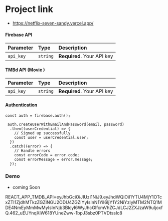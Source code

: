 
# Project link
- https://netflix-seven-sandy.vercel.app/



#### Firebase API


| Parameter | Type     | Description                |
| :-------- | :------- | :------------------------- |
| `api_key` | `string` | **Required**. Your API key |

#### TMBd API (Movie )


| Parameter | Type     | Description                |
| :-------- | :------- | :------------------------- |
| `api_key` | `string` | **Required**. Your API key |
#### Authentication

```http
const auth = firebase.auth();

 auth.createUserWithEmailAndPassword(email, password)
  .then((userCredential) => {
    // Signed up successfully
    const user = userCredential.user;
  })
  .catch((error) => {
    // Handle errors
    const errorCode = error.code;
    const errorMessage = error.message;
  });
```
### Demo 
- coming Soon


REACT_APP_TMDB_API=eyJhbGciOiJIUzI1NiJ9.eyJhdWQiOiI1YTU4MjY1OTcxZTI1ZjdhMTkzZGZlNGU2ODU4ZGZlYyIsInN1YiI6IjY1Y2NiYzIyMTM2NTQ1MDE4NmEyMmMwMyIsInNjb3BlcyI6WyJhcGlfcmVhZCJdLCJ2ZXJzaW9uIjoxfQ.462_uEUYnqXiW618YUneZww-1bpJ3sbz0PTVDtssIc8
